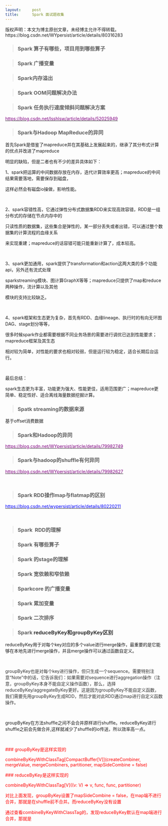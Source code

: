 ```yaml
---
layout:     post
title:      Spark 面试题收集
---
```

<div id="article_content" class="article_content clearfix csdn-tracking-statistics" data-pid="blog" data-mod="popu_307" data-dsm="post">
								<div class="article-copyright">
					版权声明：本文为博主原创文章，未经博主允许不得转载。					https://blog.csdn.net/WYpersist/article/details/80316283				</div>
								            <link rel="stylesheet" href="https://csdnimg.cn/release/phoenix/template/css/ck_htmledit_views-f76675cdea.css">
						<div class="htmledit_views" id="content_views">
                <blockquote>
<h3><strong>Spark 算子有哪些，项目用到哪些算子</strong></h3>
</blockquote>

<blockquote>
<h3><strong>Spark 广播变量</strong></h3>
</blockquote>

<blockquote>
<h3><strong>Spark内存溢出</strong></h3>
</blockquote>

<blockquote>
<h3><strong>Spark OOM问题解决办法</strong></h3>
</blockquote>

<blockquote>
<h3><strong>Spark 任务执行速度倾斜问题解决方案</strong></h3>
</blockquote>

<p><a href="https://blog.csdn.net/lsshlsw/article/details/52025949" rel="nofollow"><u><span style="color:#800080;">https://blog.csdn.net/lsshlsw/article/details/52025949</span></u></a></p>

<blockquote>
<h3><strong>Spark与Hadoop MapReduce的异同</strong></h3>
</blockquote>

<p>首先Spark是借鉴了mapreduce并在其基础上发展起来的，继承了其分布式计算的优点并改进了mapreduce</p>

<p>明显的缺陷，但是二者也有不少的差异具体如下：</p>

<p>1、spark把运算的中间数据存放在内存，迭代计算效率更高；mapreduce的中间结果需要落地，需要保存到磁盘，</p>

<p>这样必然会有磁盘io操做，影响性能。</p>

<p> </p>

<p>2、spark容错性高，它通过弹性分布式数据集RDD来实现高效容错，RDD是一组分布式的存储在节点内存中的</p>

<p>只读性质的数据集，这些集合是弹性的，某一部分丢失或者出错，可以通过整个数据集的计算流程的血缘关系</p>

<p>来实现重建；mapreduce的话容错可能只能重新计算了，成本较高。</p>

<p> </p>

<p>3、spark更加通用，spark提供了transformation和action这两大类的多个功能api，另外还有流式处理</p>

<p>sparkstreaming模块、图计算GraphX等等；mapreduce只提供了map和reduce两种操作，流计算以及其他</p>

<p>模块的支持比较缺乏。</p>

<p> </p>

<p>4、spark框架和生态更为复杂，首先有RDD、血缘lineage、执行时的有向无环图DAG、stage划分等等，</p>

<p>很多时候spark作业都需要根据不同业务场景的需要进行调优已达到性能要求；mapreduce框架及其生态</p>

<p>相对较为简单，对性能的要求也相对较弱，但是运行较为稳定，适合长期后台运行。</p>

<p> </p>

<p>最后总结：</p>

<p>spark生态更为丰富，功能更为强大、性能更佳，适用范围更广；mapreduce更简单、稳定性好、适合离线海量数据挖掘计算。</p>

<blockquote>
<h3><strong>Spatk streaming的数据来源</strong></h3>
</blockquote>

<p>基于offset消费数据</p>

<blockquote>
<h3><strong>Spark和Hadoop的异同</strong></h3>
</blockquote>

<p><a href="https://blog.csdn.net/WYpersist/article/details/79982749" rel="nofollow"><u><span style="color:#800080;">https://blog.csdn.net/WYpersist/article/details/79982749</span></u></a></p>

<blockquote>
<h3><strong>Spark与hadoop的shuffle有何异同</strong></h3>
</blockquote>

<p><a href="https://blog.csdn.net/WYpersist/article/details/79982627" rel="nofollow"><u><span style="color:#800080;">https://blog.csdn.net/WYpersist/article/details/79982627</span></u></a></p>

<p> </p>

<blockquote>
<h3><strong>Spark RDD操作map与flatmap的区别</strong></h3>
</blockquote>

<p><a href="https://blog.csdn.net/wypersist/article/details/80220211" rel="nofollow"><u><span style="color:#0000ff;">https://blog.csdn.net/wypersist/article/details/80220211</span></u></a></p>

<p> </p>

<blockquote>
<h3><strong>Spark  RDD的理解</strong></h3>
</blockquote>

<blockquote>
<h3><strong>Spark 有哪些算子</strong></h3>
</blockquote>

<blockquote>
<h3><strong>Spark 的stage的理解</strong></h3>
</blockquote>

<blockquote>
<h3><strong>Spark 宽依赖和窄依赖</strong></h3>
</blockquote>

<blockquote>
<h3><strong>Sparkcore 的广播变量</strong></h3>
</blockquote>

<blockquote>
<h3><strong>Spark 累加变量</strong></h3>
</blockquote>

<blockquote>
<h3><strong>Spark 二次排序</strong></h3>
</blockquote>

<blockquote>
<h3><strong>Spark <span style="color:#333333;">reduceByKey和groupByKey区别</span></strong></h3>
</blockquote>

<p>reduceByKey用于对每个key对应的多个value进行merge操作，最重要的是它能够在本地先进行merge操作，并且merge操作可以通过函数自定义。</p>

<p> </p>

<p><span style="color:#333333;">groupByKey也是对每个key进行操作，但只生成一个sequence。需要特别注意“Note”中的话，它告诉我们：如果需要对sequence进行aggregation操作（注意，groupByKey本身不能自定义操作函数），那么，选择reduceByKey/aggregateByKey更好。这是因为groupByKey不能自定义函数，我们需要先用groupByKey生成RDD，然后才能对此RDD通过map进行自定义函数操作。</span></p>

<p><span style="color:#333333;"> </span></p>

<p>groupByKey在方法shuffle之间不会合并原样进行shuffle。reduceByKey进行shuffle之前会先做合并,这样就减少了shuffle的io传送，所以效率高一点。</p>

<p><span style="color:#333333;"> </span></p>

<p><span style="color:#ff0000;">### groupByKey是这样实现的</span></p>

<p><span style="color:#ff0000;">combineByKeyWithClassTag[CompactBuffer[V]](createCombiner, mergeValue, mergeCombiners, partitioner, mapSideCombine = false)</span></p>

<p><span style="color:#ff0000;">### reduceByKey是这样实现的</span></p>

<p><span style="color:#ff0000;">combineByKeyWithClassTag[V]((v: V) =&gt; v, func, func, partitioner)</span></p>

<p><span style="color:#ff0000;">对比上面发现，</span><span style="color:#ff0000;">groupByKey设置了</span><span style="color:#ff0000;">mapSideCombine = false，在map端不进行合并，那就是在shuffle前不合并。而reduceByKey没有设置</span></p>

<p><span style="color:#ff0000;">通过查看</span><span style="color:#ff0000;">combineByKeyWithClassTag的，发现reduceByKey默认在map端进行合并，</span><span style="color:#ff0000;">那就是</span></p>

<p> </p>            </div>
                </div>